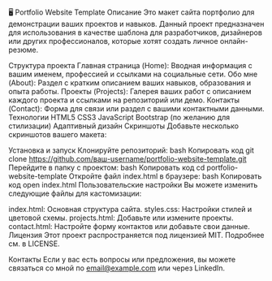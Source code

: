 🖥️ Portfolio Website Template
Описание
Это макет сайта портфолио для демонстрации ваших проектов и навыков. Данный проект предназначен для использования в качестве шаблона для разработчиков, дизайнеров или других профессионалов, которые хотят создать личное онлайн-резюме.

Структура проекта
Главная страница (Home): Вводная информация с вашим именем, профессией и ссылками на социальные сети.
Обо мне (About): Раздел с кратким описанием ваших навыков, образования и опыта работы.
Проекты (Projects): Галерея ваших работ с описанием каждого проекта и ссылками на репозиторий или демо.
Контакты (Contact): Форма для связи или раздел с вашими контактными данными.
Технологии
HTML5
CSS3
JavaScript
Bootstrap (по желанию для стилизации)
Адаптивный дизайн
Скриншоты
Добавьте несколько скриншотов вашего макета:

Установка и запуск
Клонируйте репозиторий:
bash
Копировать код
git clone https://github.com/ваш-username/portfolio-website-template.git
Перейдите в папку с проектом:
bash
Копировать код
cd portfolio-website-template
Откройте файл index.html в браузере:
bash
Копировать код
open index.html
Пользовательские настройки
Вы можете изменить следующие файлы для кастомизации:

index.html: Основная структура сайта.
styles.css: Настройки стилей и цветовой схемы.
projects.html: Добавьте или измените проекты.
contact.html: Настройте форму контактов или добавьте свои данные.
Лицензия
Этот проект распространяется под лицензией MIT. Подробнее см. в LICENSE.

Контакты
Если у вас есть вопросы или предложения, вы можете связаться со мной по email@example.com или через LinkedIn.
